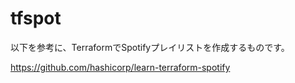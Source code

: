 # tfspot

以下を参考に、TerraformでSpotifyプレイリストを作成するものです。

https://github.com/hashicorp/learn-terraform-spotify
